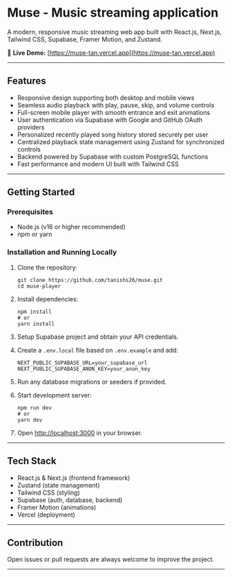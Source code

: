 # Muse - Music streaming application

A modern, responsive music streaming web app built with React.js, Next.js, Tailwind CSS, Supabase, Framer Motion, and Zustand.

🔗 **Live Demo:** [https://muse-tan.vercel.app](https://muse-tan.vercel.app)

---

## Features

- Responsive design supporting both desktop and mobile views  
- Seamless audio playback with play, pause, skip, and volume controls  
- Full-screen mobile player with smooth entrance and exit animations  
- User authentication via Supabase with Google and GitHub OAuth providers  
- Personalized recently played song history stored securely per user  
- Centralized playback state management using Zustand for synchronized controls  
- Backend powered by Supabase with custom PostgreSQL functions  
- Fast performance and modern UI built with Tailwind CSS  

---

## Getting Started

### Prerequisites

- Node.js (v16 or higher recommended)  
- npm or yarn  

### Installation and Running Locally

1. Clone the repository:
    ```
    git clone https://github.com/tanishs26/muse.git
    cd muse-player
    ```
2. Install dependencies:
    ```
    npm install
    # or
    yarn install
    ```
3. Setup Supabase project and obtain your API credentials.

4. Create a `.env.local` file based on `.env.example` and add:
    ```
    NEXT_PUBLIC_SUPABASE_URL=your_supabase_url
    NEXT_PUBLIC_SUPABASE_ANON_KEY=your_anon_key
    ```

5. Run any database migrations or seeders if provided.

6. Start development server:
    ```
    npm run dev
    # or
    yarn dev
    ```

7. Open [http://localhost:3000](http://localhost:3000) in your browser.

---

## Tech Stack

- React.js & Next.js (frontend framework)  
- Zustand (state management)  
- Tailwind CSS (styling)  
- Supabase (auth, database, backend)  
- Framer Motion (animations)  
- Vercel (deployment)  

---

## Contribution

Open issues or pull requests are always welcome to improve the project.

---

